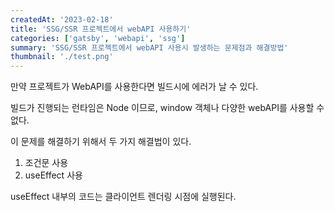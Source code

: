 ```yaml
---
createdAt: '2023-02-18'
title: 'SSG/SSR 프로젝트에서 webAPI 사용하기'
categories: ['gatsby', 'webapi', 'ssg']
summary: 'SSG/SSR 프로젝트에서 webAPI 사용시 발생하는 문제점과 해결방법'
thumbnail: './test.png'
---
```

만약 프로젝트가 WebAPI를 사용한다면 빌드시에 에러가 날 수 있다.

빌드가 진행되는 런타임은 Node 이므로, window 객체나 다양한 webAPI를 사용할 수 없다.

이 문제를 해결하기 위해서 두 가지 해결법이 있다.

1. 조건문 사용
2. useEffect 사용

useEffect 내부의 코드는 클라이언트 렌더링 시점에 실행된다.